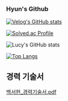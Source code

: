 ### Hyun's Github

<!--
**Seohyun-Back/Seohyun-Back** is a ✨ _special_ ✨ repository because its `README.md` (this file) appears on your GitHub profile.

Here are some ideas to get you started:

- 🔭 I’m currently working on ...
- 🌱 I’m currently learning ...
- 👯 I’m looking to collaborate on ...
- 🤔 I’m looking for help with ...
- 💬 Ask me about ...
- 📫 How to reach me: ...
- 😄 Pronouns: ...
- ⚡ Fun fact: ...
-->


[![Velog's GitHub stats](https://velog-readme-stats.vercel.app/api/badge?name=Velog)](https://velog.io/@lucymail100) 

[![Solved.ac Profile](http://mazassumnida.wtf/api/v2/generate_badge?boj=lucymail100)](https://solved.ac/lucymail100/) 

![Lucy's GitHub stats](https://github-readme-stats.vercel.app/api?username=Seohyun-Back&show_icons=true&theme=holi )

[![Top Langs](https://github-readme-stats.vercel.app/api/top-langs/?username=Seohyun-Back)](https://github.com/Seohyun-Back/github-readme-stats)

## 경력 기술서
[백서현_경력기술서.pdf](https://github.com/user-attachments/files/22438627/_.pdf)
